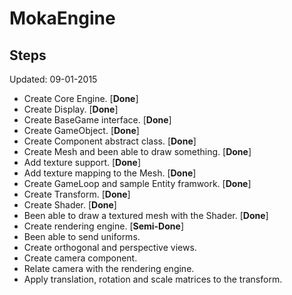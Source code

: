 # MokaEngine

## Steps
Updated: 09-01-2015

* Create Core Engine. [**Done**]
* Create Display. [**Done**]
* Create BaseGame interface. [**Done**]
* Create GameObject. [**Done**]
* Create Component abstract class. [**Done**]
* Create Mesh and been able to draw something. [**Done**]
* Add texture support. [**Done**]
* Add texture mapping to the Mesh. [**Done**]
* Create GameLoop and sample Entity framwork. [**Done**]
* Create Transform. [**Done**]
* Create Shader. [**Done**]
* Been able to draw a textured mesh with the Shader. [**Done**]
* Create rendering engine. [**Semi-Done**]
* Been able to send uniforms.
* Create orthogonal and perspective views.
* Create camera component.
* Relate camera with the rendering engine.
* Apply translation, rotation and scale matrices to the transform.
